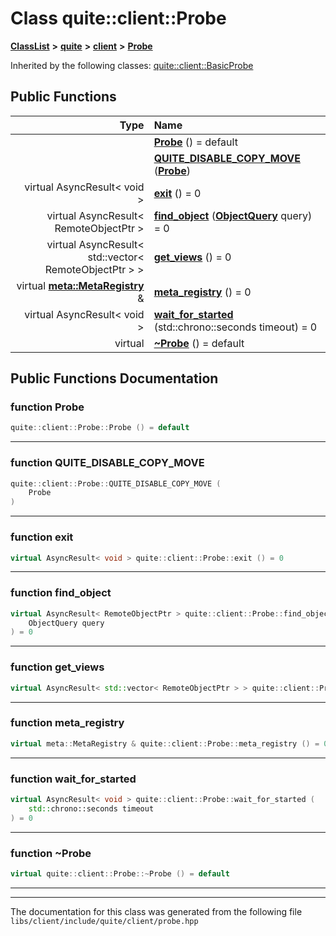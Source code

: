 

# Class quite::client::Probe



[**ClassList**](annotated.md) **>** [**quite**](namespacequite.md) **>** [**client**](namespacequite_1_1client.md) **>** [**Probe**](classquite_1_1client_1_1Probe.md)










Inherited by the following classes: [quite::client::BasicProbe](classquite_1_1client_1_1BasicProbe.md)
































## Public Functions

| Type | Name |
| ---: | :--- |
|   | [**Probe**](#function-probe) () = default<br> |
|   | [**QUITE\_DISABLE\_COPY\_MOVE**](#function-quite_disable_copy_move) ([**Probe**](classquite_1_1client_1_1Probe.md)) <br> |
| virtual AsyncResult&lt; void &gt; | [**exit**](#function-exit) () = 0<br> |
| virtual AsyncResult&lt; RemoteObjectPtr &gt; | [**find\_object**](#function-find_object) ([**ObjectQuery**](structquite_1_1ObjectQuery.md) query) = 0<br> |
| virtual AsyncResult&lt; std::vector&lt; RemoteObjectPtr &gt; &gt; | [**get\_views**](#function-get_views) () = 0<br> |
| virtual [**meta::MetaRegistry**](classquite_1_1meta_1_1MetaRegistry.md) & | [**meta\_registry**](#function-meta_registry) () = 0<br> |
| virtual AsyncResult&lt; void &gt; | [**wait\_for\_started**](#function-wait_for_started) (std::chrono::seconds timeout) = 0<br> |
| virtual  | [**~Probe**](#function-probe) () = default<br> |




























## Public Functions Documentation




### function Probe 

```C++
quite::client::Probe::Probe () = default
```




<hr>



### function QUITE\_DISABLE\_COPY\_MOVE 

```C++
quite::client::Probe::QUITE_DISABLE_COPY_MOVE (
    Probe
) 
```




<hr>



### function exit 

```C++
virtual AsyncResult< void > quite::client::Probe::exit () = 0
```




<hr>



### function find\_object 

```C++
virtual AsyncResult< RemoteObjectPtr > quite::client::Probe::find_object (
    ObjectQuery query
) = 0
```




<hr>



### function get\_views 

```C++
virtual AsyncResult< std::vector< RemoteObjectPtr > > quite::client::Probe::get_views () = 0
```




<hr>



### function meta\_registry 

```C++
virtual meta::MetaRegistry & quite::client::Probe::meta_registry () = 0
```




<hr>



### function wait\_for\_started 

```C++
virtual AsyncResult< void > quite::client::Probe::wait_for_started (
    std::chrono::seconds timeout
) = 0
```




<hr>



### function ~Probe 

```C++
virtual quite::client::Probe::~Probe () = default
```




<hr>

------------------------------
The documentation for this class was generated from the following file `libs/client/include/quite/client/probe.hpp`


